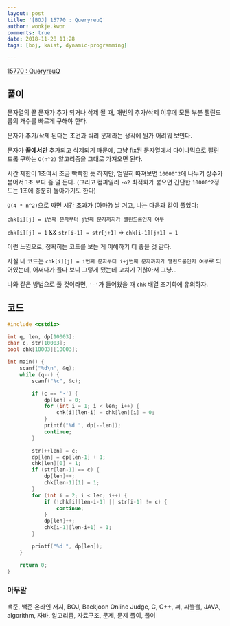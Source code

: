 ```yaml
---
layout: post
title: '[BOJ] 15770 : QueryreuQ'
author: wookje.kwon
comments: true
date: 2018-11-28 11:28
tags: [boj, kaist, dynamic-programming]

---
```


[15770 : QueryreuQ](https://www.acmicpc.net/problem/15770)  

## 풀이

문자열의 끝 문자가 추가 되거나 삭제 될 때, 매번의 추가/삭제 이후에 모든 부분 팰린드롬의 개수를 빠르게 구해야 한다.

문자가 추가/삭제 된다는 조건과 쿼리 문제라는 생각에 뭔가 어려워 보인다.

문자가 **끝에서만** 추가되고 삭제되기 때문에, 그냥 fix된 문자열에서 다이나믹으로 팰린드롬 구하는 `O(n^2)` 알고리즘을 그대로 가져오면 된다.

시간 제한이 1초여서 조금 빡빡한 듯 하지만, 엄밀히 따져보면 `10000^2`에 나누기 상수가 붙어서 1초 보다 좀 덜 돈다. (그리고 컴파일러 `-o2` 최적화가 붙으면 간단한 `10000^2`정도는 1초에 충분히 돌아가기도 한다)

`O(4 * n^2)`으로 짜면 시간 초과가 (아마?) 날 거고, 나는 다음과 같이 풀었다:

`chk[i][j] = i번째 문자부터 j번째 문자까지가 팰린드롬인지 여부`

`chk[i][j] = 1` && `str[i-1] = str[j+1]` => `chk[i-1][j+1] = 1`

이런 느낌으로, 정확히는 코드를 보는 게 이해하기 더 좋을 것 같다.

사실 내 코드는 `chk[i][j] = i번째 문자부터 i+j번째 문자까지가 팰린드롬인지 여부`로 되어있는데, 어쩌다가 풀다 보니 그렇게 됐는데 고치기 귀찮아서 그냥...

나와 같은 방법으로 풀 것이라면, `'-'`가 들어왔을 때 `chk` 배열 초기화에 유의하자.

## 코드

```cpp
#include <cstdio>

int q, len, dp[10003];
char c, str[10003];
bool chk[10003][10003];

int main() {
	scanf("%d\n", &q);
	while (q--) {
        scanf("%c", &c);

		if (c == '-') {
			dp[len] = 0;
            for (int i = 1; i < len; i++) {
                chk[i][len-i] = chk[len][i] = 0;
            }
			printf("%d ", dp[--len]);
			continue;
		}

        str[++len] = c;
		dp[len] = dp[len-1] + 1;
		chk[len][0] = 1;
		if (str[len-1] == c) {
			dp[len]++;
			chk[len-1][1] = 1;
		}
		for (int i = 2; i < len; i++) {
			if (!chk[i][len-i-1] || str[i-1] != c) {
				continue;
			}
			dp[len]++;
			chk[i-1][len-i+1] = 1;
		}

		printf("%d ", dp[len]);
	}

	return 0;
}
```  

### 아무말  
백준, 백준 온라인 저지, BOJ, Baekjoon Online Judge, C, C++, 씨, 씨쁠쁠, JAVA, algorithm, 자바, 알고리즘, 자료구조, 문제, 문제 풀이, 풀이
